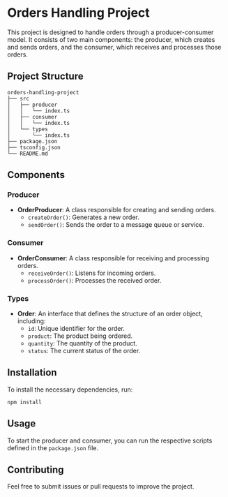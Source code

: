 # Orders Handling Project

This project is designed to handle orders through a producer-consumer model. It consists of two main components: the producer, which creates and sends orders, and the consumer, which receives and processes those orders.

## Project Structure

```
orders-handling-project
├── src
│   ├── producer
│   │   └── index.ts
│   ├── consumer
│   │   └── index.ts
│   └── types
│       └── index.ts
├── package.json
├── tsconfig.json
└── README.md
```

## Components

### Producer

- **OrderProducer**: A class responsible for creating and sending orders.
  - `createOrder()`: Generates a new order.
  - `sendOrder()`: Sends the order to a message queue or service.

### Consumer

- **OrderConsumer**: A class responsible for receiving and processing orders.
  - `receiveOrder()`: Listens for incoming orders.
  - `processOrder()`: Processes the received order.

### Types

- **Order**: An interface that defines the structure of an order object, including:
  - `id`: Unique identifier for the order.
  - `product`: The product being ordered.
  - `quantity`: The quantity of the product.
  - `status`: The current status of the order.

## Installation

To install the necessary dependencies, run:

```
npm install
```

## Usage

To start the producer and consumer, you can run the respective scripts defined in the `package.json` file.

## Contributing

Feel free to submit issues or pull requests to improve the project.